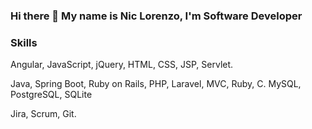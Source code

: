 ### Hi there 👋 My name is Nic Lorenzo, I'm Software Developer

<!-- ### Hobbie
  Read, Draw, play the guitar. -->
### Skills
<!-- ### FrontEnd -->
  Angular, JavaScript, jQuery, HTML, CSS, JSP, Servlet.
<!-- ### BackEnd -->
  Java, Spring Boot, Ruby on Rails, PHP, Laravel, MVC, Ruby, C.
  MySQL, PostgreSQL, SQLite
<!--## Tools -->
  Jira, Scrum, Git.
<!-- ## Database -->
  
<!--
**r0nidev/r0nidev** is a ✨ _special_ ✨ repository because its `README.md` (this file) appears on your GitHub profile.

Here are some ideas to get you started:

- 🔭 I’m currently working on ...
- 🌱 I’m currently learning ...
- 👯 I’m looking to collaborate on ...
- 🤔 I’m looking for help with ...
- 💬 Ask me about ...
- 📫 How to reach me: ...
- 😄 Pronouns: ...
- ⚡ Fun fact: ...
-->
